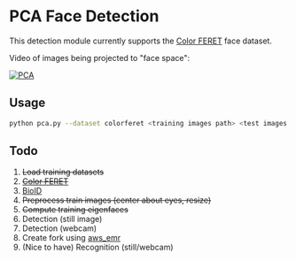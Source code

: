 # PCA Face Detection

This detection module currently supports the [Color FERET](http://www.nist.gov/itl/iad/ig/colorferet.cfm) face dataset.

Video of images being projected to "face space":

[![PCA](http://img.youtube.com/vi/H-r0QUaTIu0/0.jpg)](https://www.youtube.com/watch?v=H-r0QUaTIu0)

## Usage

```bash
python pca.py --dataset colorferet <training images path> <test images path>
```

## Todo

1. ~~Load training datasets~~
  1. ~~[Color FERET](http://www.nist.gov/itl/iad/ig/colorferet.cfm)~~
  2. [BioID](https://www.bioid.com/About/BioID-Face-Database)
2. ~~Preprocess train images (center about eyes, resize)~~
3. ~~Compute training eigenfaces~~
4. Detection (still image)
5. Detection (webcam)
6. Create fork using [aws_emr](https://github.com/mwcarlis/aws_emr)
7. (Nice to have) Recognition (still/webcam)
